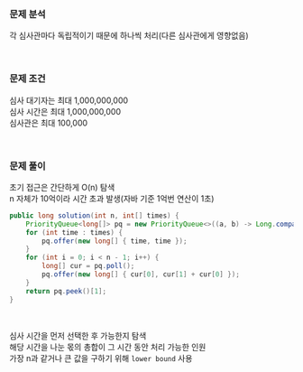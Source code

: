 ### 문제 분석
각 심사관마다 독립적이기 때문에 하나씩 처리(다른 심사관에게 영향없음)  

<br>

### 문제 조건
심사 대기자는 최대 1,000,000,000  
심사 시간은 최대 1,000,000,000  
심사관은 최대 100,000  

<br>

### 문제 풀이
초기 접근은 간단하게 O(n) 탐색  
n 자체가 10억이라 시간 초과 발생(자바 기준 1억번 연산이 1초)  

```java
public long solution(int n, int[] times) {
    PriorityQueue<long[]> pq = new PriorityQueue<>((a, b) -> Long.compare(a[1], b[1]));
    for (int time : times) {
        pq.offer(new long[] { time, time });
    }
    for (int i = 0; i < n - 1; i++) {
        long[] cur = pq.poll();
        pq.offer(new long[] { cur[0], cur[1] + cur[0] });
    }
    return pq.peek()[1];
}
```

<br>

심사 시간을 먼저 선택한 후 가능한지 탐색  
해당 시간을 나눈 몫의 총합이 그 시간 동안 처리 가능한 인원  
가장 n과 같거나 큰 값을 구하기 위해 `lower bound` 사용  
